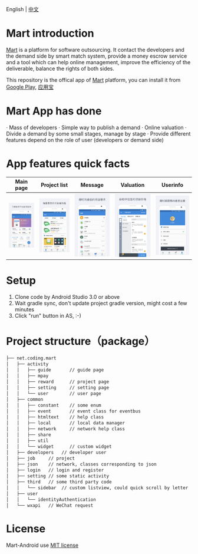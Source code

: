 English | [中文](README.md)

# Mart introduction

[Mart][7] is a platform for software outsourcing. It contact the developers and the demand side by smart match system, provide a money escrow service and a tool which can help online management, improve the efficiency of the deliverable, balance the rights of both sides.

This repository is the offical app of [Mart][7] platform, you can install it from [Google Play][9], [应用宝][10]

# Mart App has done

· Mass of developers
· Simple way to publish a demand
· Online valuation
· Divide a demand by some small stages, manage by stage
· Provide different features depend on the role of user (developers or demand side)

# App features quick facts

Main page|Project list|Message|Valuation|Userinfo
------------ | ------------- | ------------| ------------| ------------
![图片1][1]|![图片2][2]|![图片3][3]|![图片4][4]|![图片5][5]

# Setup

1. Clone code by Android Studio 3.0 or above
1. Wait gradle sync, don't update project gradle version, might cost a few minutes
1. Click "run" button in AS, :-)

# Project structure（package）
```
├── net.coding.mart 
│   ├── activity 
│   │   ├── guide       // guide page
│   │   ├── mpay        
│   │   ├── reward      // project page
│   │   ├── setting     // setting page
│   │   └── user        // user page
│   ├── common 
│   │   ├── constant    // some enum
│   │   ├── event       // event class for eventbus 
│   │   ├── htmltext    // help class
│   │   ├── local       // local data manager
│   │   ├── network     // network help class
│   │   ├── share       
│   │   ├── util        
│   │   └── widget      // custom widget
│   ├── developers   // developer user
│   ├── job     // project
│   ├── json    // network, classes corresponding to json
│   ├── login   // login and register
│   ├── setting // some static activity
│   ├── third   // some third party code
│   │   └── sidebar  // custom listview, could quick scroll by letter
│   ├── user    
│   │   └── identityAuthentication  
│   └── wxapi   // WeChat request

```

# License
Mart-Android use [MIT license](./LICENSE)

[1]: /doc/1.jpg
[2]: /doc/2.jpg
[3]: /doc/3.jpg
[4]: /doc/4.jpg
[5]: /doc/5.jpg
[7]: https://codemart.com
[9]: https://play.google.com/store/apps/details?id=net.coding.mart
[10]: http://sj.qq.com/myapp/detail.htm?apkName=net.coding.mart